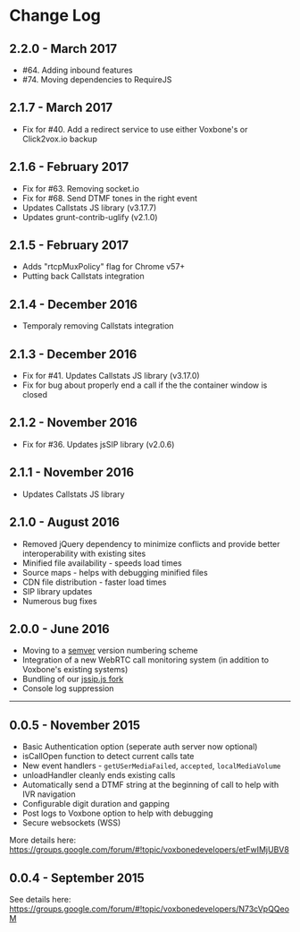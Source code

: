 # Change Log

## 2.2.0 - March 2017

* #64. Adding inbound features
* #74. Moving dependencies to RequireJS

## 2.1.7 - March 2017
* Fix for #40. Add a redirect service to use either Voxbone's or Click2vox.io backup

## 2.1.6 - February 2017
* Fix for #63. Removing socket.io
* Fix for #68. Send DTMF tones in the right event
* Updates Callstats JS library (v3.17.7)
* Updates grunt-contrib-uglify (v2.1.0)

## 2.1.5 - February 2017
* Adds "rtcpMuxPolicy" flag for Chrome v57+
* Putting back Callstats integration

## 2.1.4 - December 2016
* Temporaly removing Callstats integration

## 2.1.3 - December 2016
* Fix for #41. Updates Callstats JS library (v3.17.0)
* Fix for bug about properly end a call if the the container window is closed

## 2.1.2 - November 2016
* Fix for #36. Updates jsSIP library (v2.0.6)

## 2.1.1 - November 2016
* Updates Callstats JS library

## 2.1.0 - August 2016
* Removed jQuery dependency to minimize conflicts and provide better interoperability with existing sites
* Minified file availability - speeds load times
* Source maps - helps with debugging minified files
* CDN file distribution - faster load times
* SIP library updates
* Numerous bug fixes

## 2.0.0 - June 2016
* Moving to a [semver](semver.org) version numbering scheme
* Integration of a new WebRTC call monitoring system (in addition to Voxbone's existing systems)
* Bundling of our [jssip.js fork](https://github.com/voxbone/JsSIP)
* Console log suppression

------------------

## 0.0.5 - November 2015

* Basic Authentication option (seperate auth server now optional)
* isCallOpen function to detect current calls tate
* New event handlers - `getUSerMediaFailed`, `accepted`, `localMediaVolume`
* unloadHandler cleanly ends existing calls
* Automatically send a DTMF string at the beginning of call to help with IVR navigation
* Configurable digit duration and gapping
* Post logs to Voxbone option to help with debugging
* Secure websockets (WSS)

More details here: https://groups.google.com/forum/#!topic/voxbonedevelopers/etFwIMjUBV8


## 0.0.4 - September 2015

See details here: https://groups.google.com/forum/#!topic/voxbonedevelopers/N73cVpQQeoM
